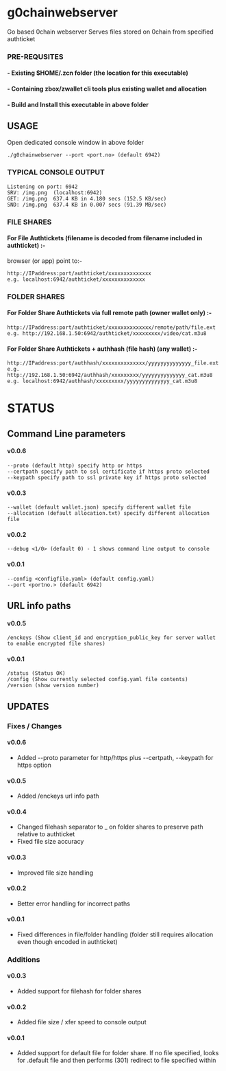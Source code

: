 # g0chainwebserver
Go based 0chain webserver
Serves files stored on 0chain from specified authticket
 
### PRE-REQUSITES
#### - Existing $HOME/.zcn folder (the location for this executable)
#### - Containing zbox/zwallet cli tools plus existing wallet and allocation
#### - Build and Install this executable in above folder

## USAGE

Open dedicated console window in above folder

    ./g0chainwebserver --port <port.no> (default 6942)

### TYPICAL CONSOLE OUTPUT

    Listening on port: 6942
    SRV: /img.png  (localhost:6942)
    GET: /img.png  637.4 KB in 4.180 secs (152.5 KB/sec)
    SND: /img.png  637.4 KB in 0.007 secs (91.39 MB/sec)

### FILE SHARES

#### For File Authtickets (filename is decoded from filename included in authticket) :-

browser (or app) point to:-

    http://IPaddress:port/authticket/xxxxxxxxxxxxxx
    e.g. localhost:6942/authticket/xxxxxxxxxxxxxx

### FOLDER SHARES

#### For Folder Share Authtickets via full remote path (owner wallet only) :-

    http://IPaddress:port/authticket/xxxxxxxxxxxxxx/remote/path/file.ext
    e.g. http://192.168.1.50:6942/authticket/xxxxxxxxx/video/cat.m3u8 

#### For Folder Share Authtickets + authhash (file hash) (any wallet) :-

    http://IPaddress:port/authhash/xxxxxxxxxxxxxx/yyyyyyyyyyyyyy_file.ext
    e.g. http://192.168.1.50:6942/authhash/xxxxxxxxx/yyyyyyyyyyyyyy_cat.m3u8
    e.g. localhost:6942/authhash/xxxxxxxxx/yyyyyyyyyyyyyy_cat.m3u8

# STATUS
## Command Line parameters
#### v0.0.6
    --proto (default http) specify http or https
    --certpath specify path to ssl certificate if https proto selected
    --keypath specify path to ssl private key if https proto selected
#### v0.0.3
    --wallet (default wallet.json) specify different wallet file
    --allocation (default allocation.txt) specify different allocation file
#### v0.0.2
    --debug <1/0> (default 0) - 1 shows command line output to console
#### v0.0.1
    --config <configfile.yaml> (default config.yaml)
    --port <portno.> (default 6942)

## URL info paths
#### v0.0.5
    /enckeys (Show client_id and encryption_public_key for server wallet to enable encrypted file shares)
#### v0.0.1
    /status (Status OK)
    /config (Show currently selected config.yaml file contents)
    /version (show version number)

## UPDATES
### Fixes / Changes

#### v0.0.6
- Added --proto parameter for http/https plus --certpath, --keypath for https option
#### v0.0.5
- Added /enckeys url info path
#### v0.0.4
- Changed filehash separator to _ on folder shares to preserve path relative to authticket
- Fixed file size accuracy
#### v0.0.3
- Improved file size handling
#### v0.0.2
- Better error handling for incorrect paths
#### v0.0.1
- Fixed differences in file/folder handling (folder still requires allocation even though encoded in authticket)

### Additions
#### v0.0.3
- Added support for filehash for folder shares
#### v0.0.2
- Added file size / xfer speed to console output
#### v0.0.1
- Added support for default file for folder share. If no file specified, looks for .default file and then performs (301) redirect to file specified within
